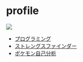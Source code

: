 # profile
![](https://github.com/koiketakayuki/profile/workflows/Deploy/badge.svg)

- [プログラミング](https://github.com/koiketakayuki/profile/blob/master/programming.md)
- [ストレングスファインダー](https://github.com/koiketakayuki/profile/blob/master/strength-finder.md)
- [ポケモン自己分析](https://www.pokemon.co.jp/corporate/job/pokemoncenter/special/result/dragonite.html)
